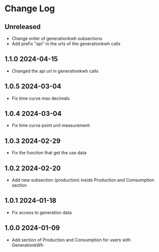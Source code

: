 # Change Log

## Unreleased 
- Change order of generationkwh subsections
- Add prefix "api" in the urls of the generationkwh calls

## 1.1.0 2024-04-15
- Changed the api url in generationkwh calls

## 1.0.5 2024-03-04

- Fix time curve max decimals

## 1.0.4 2024-03-04

- Fix time curve point unit measurement

## 1.0.3 2024-02-29

- Fix the function that get the use data

## 1.0.2 2024-02-20

- Add new subsection (production) inside Production and Comsumption section

## 1.0.1 2024-01-18

- Fix access to generation data

## 1.0.0 2024-01-09

- Add section of Production and Consumption for users with GenerationkWh
